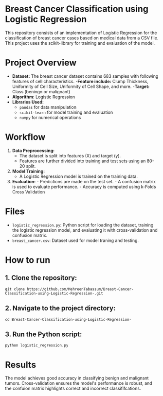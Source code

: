 # Breast Cancer Classification using Logistic Regression
This repository consists of an implementation of Logistic Regression for the classification of breast cancer cases based on medical data from a CSV file. This project uses the scikit-library for training and evaluation of the model. 
# Project Overview
- **Dataset:**  The breast cancer dataset contains 683 samples with following features of cell characteristics.
 -**Feature include:** Clump Thickness, Uniformity of Cell Size, Uniformity of Cell Shape, and more.
 -**Target:** Class (beningn or malignant)
- **Algorithm:** Logistic Regression
- **Libraries Used:**
  - `pandas` for data manipulation
  -  `scikit-learn` for model training and evaluation
  -  `numpy` for numerical operations
# Workflow
  1. **Data Preprocessing:**
     - The dataset is split into features (X) and target (y).
     - Features are further divided into training and test sets using an 80-20 split.
  2. **Model Training:**
     - A Logistic Regression model is trained on the training data.
  3. **Evaluation:**
    - Predictions are made on the test set. 
    - A confusion matrix is used to evaluate performance.
    - Accuracy is computed using k-Folds Cross Validation
# Files 
- `logistic_regression.py`: Python script for loading the dataset, training the logistic regression model, and evaluating it with cross-validation and confusion matrix.
- `breast_cancer.csv`: Dataset used for model traning and testing.
# How to run
## 1. Clone the repository:
```git clone https://github.com/MehreenTabassum/Breast-Cancer-Classification-using-Logistic-Regression-.git```
## 2. Navigate to the project directory:
  ```cd Breast-Cancer-Classification-using-Logistic-Regression-```
## 3. Run the Python script:
  ```python logistic_regression.py```
# Results
The model achieves good accuracy in classifying benign and malignant tumors. Cross-validation ensures the model's performance is robust, and the confuion matrix highlights correct and incorrect classififcations. 

